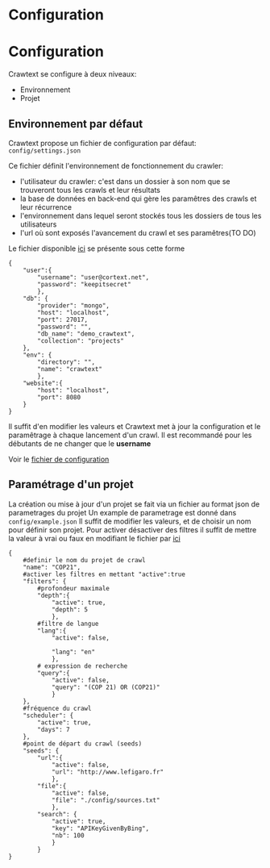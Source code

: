 # Configuration

# Configuration
Crawtext se configure à deux niveaux:
* Environnement
* Projet
## Environnement par défaut

Crawtext propose un fichier de configuration par défaut: ```config/settings.json```

Ce fichier définit l'environnement de fonctionnement du crawler:
* l'utilisateur du crawler: c'est dans un dossier à son nom que se trouveront tous les crawls et leur résultats 
* la base de données en back-end qui gère les paramêtres des crawls et leur récurrence
* l'environnement dans lequel seront stockés tous les dossiers de tous les utilisateurs
* l'url où sont exposés l'avancement du crawl et ses paramêtres(TO DO)

Le fichier disponible [ici](./config/settings.json) se présente sous cette forme
```
{
	"user":{
        "username": "user@cortext.net",
        "password": "keepitsecret"
        },
	"db": {
        "provider": "mongo",
		"host": "localhost",
		"port": 27017,
        "password": "",
        "db_name": "demo_crawtext",
		"collection": "projects"
	},
    "env": {
        "directory": "",
        "name": "crawtext"
        },
    "website":{
        "host": "localhost",
        "port": 8080
    }
}
```
Il suffit d'en modifier les valeurs et Crawtext met à jour la configuration et le paramêtrage à chaque lancement d'un crawl.
Il est recommandé pour les débutants de ne changer que le **username**

Voir le [fichier de configuration](./config/settings.json)

## Paramétrage d'un projet

La création ou mise à jour d'un projet se fait via un fichier au format json de parametrages du projet
Un example de parametrage est donné dans ```config/example.json```
Il suffit de modifier les valeurs, et de choisir un nom pour définir son projet. Pour activer désactiver des filtres il suffit de mettre la valeur à vrai ou faux en modifiant le fichier par [ici](/config/example.json)

```
{
    #definir le nom du projet de crawl
    "name": "COP21",
    #activer les filtres en mettant "active":true 
    "filters": {
        #profondeur maximale
        "depth":{ 
            "active": true,
            "depth": 5
            },
        #filtre de langue
        "lang":{
            "active": false,

            "lang": "en"
            },
        # expression de recherche
        "query":{
            "active": false,
            "query": "(COP 21) OR (COP21)"
            }
    },
    #fréquence du crawl
    "scheduler": {
        "active": true,
        "days": 7
    },
    #point de départ du crawl (seeds)
    "seeds": {
        "url":{
            "active": false,
            "url": "http://www.lefigaro.fr"
            },
        "file":{
            "active": false,
            "file": "./config/sources.txt"
            },
        "search": {
            "active": true,
            "key": "APIKeyGivenByBing",
            "nb": 100
            }
        }
}
```